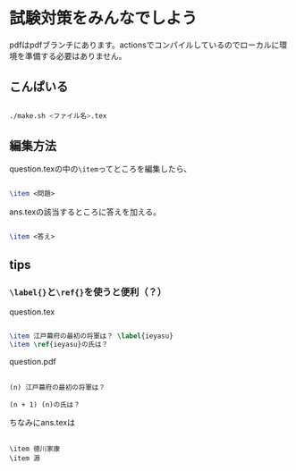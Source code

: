 # 試験対策をみんなでしよう

pdfはpdfブランチにあります。actionsでコンパイルしているのでローカルに環境を準備する必要はありません。

## こんぱいる

```sh

./make.sh <ファイル名>.tex

```

## 編集方法

question.texの中の`\item`ってところを編集したら、

```tex

\item <問題>

```

ans.texの該当するところに答えを加える。

```tex

\item <答え>

```

## tips

### `\label{}`と`\ref{}`を使うと便利（？）

question.tex

```tex

\item 江戸幕府の最初の将軍は？ \label{ieyasu}
\item \ref{ieyasu}の氏は？

```

question.pdf

```text

(n) 江戸幕府の最初の将軍は？

(n + 1) (n)の氏は？

```

ちなみにans.texは

```text

\item 徳川家康
\item 源

```
